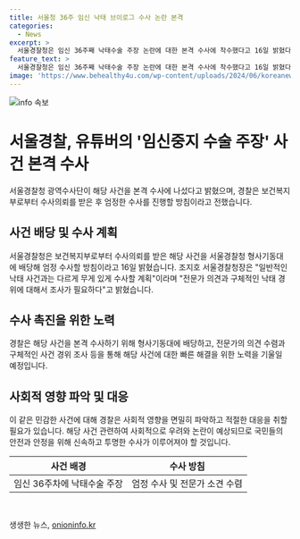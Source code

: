 ```yaml
---
title: 서울청 36주 임신 낙태 브이로그 수사 논란 본격
categories:
  - News
excerpt: >
  서울경찰청은 임신 36주째 낙태수술 주장 논란에 대한 본격 수사에 착수했다고 16일 밝혔다. 해당 사건을 형사기동대에 배당해 엄정 수사할 방침이라고 전했으며, 보건복지부의 수사의뢰를 받은 것으로 알려졌다. 경찰은 이번 사건을 일반적인 낙태 사건과는 다르게 무게 있게 다루겠다는 입장을 밝혔으며, 전문가 의견과 구체적인 낙태 경위에 대한 조사가 필요하다고 전했다.
feature_text: >
  서울경찰청은 임신 36주째 낙태수술 주장 논란에 대한 본격 수사에 착수했다고 16일 밝혔다. 해당 사건을 형사기동대에 배당해 엄정 수사할 방침이라고 전했으며, 보건복지부의 수사의뢰를 받은 것으로 알려졌다. 경찰은 이번 사건을 일반적인 낙태 사건과는 다르게 무게 있게 다루겠다는 입장을 밝혔으며, 전문가 의견과 구체적인 낙태 경위에 대한 조사가 필요하다고 전했다.
image: 'https://www.behealthy4u.com/wp-content/uploads/2024/06/koreanews.jpg'
---
```


<p><img src="https://www.behealthy4u.com/wp-content/uploads/2024/06/koreanews.jpg" alt="info 속보" /></p>

<h1>서울경찰, 유튜버의 '임신중지 수술 주장' 사건 본격 수사</h1>

<p data-ke-size="size16">서울경찰청 광역수사단이 해당 사건을 본격 수사에 나섰다고 밝혔으며, 경찰은 보건복지부로부터 수사의뢰를 받은 후 엄정한 수사를 진행할 방침이라고 전했습니다.</p>

<h2 data-ke-size="size26">사건 배당 및 수사 계획</h2>

<p data-ke-size="size16">서울경찰청은 보건복지부로부터 수사의뢰를 받은 해당 사건을 서울경찰청 형사기동대에 배당해 엄정 수사할 방침이라고 16일 밝혔습니다. 조지호 서울경찰청장은 "일반적인 낙태 사건과는 다르게 무게 있게 수사할 계획"이라며 "전문가 의견과 구체적인 낙태 경위에 대해서 조사가 필요하다"고 밝혔습니다.</p>

<h2 data-ke-size="size26">수사 촉진을 위한 노력</h2>

<p data-ke-size="size16">경찰은 해당 사건을 본격 수사하기 위해 형사기동대에 배당하고, 전문가의 의견 수렴과 구체적인 사건 경위 조사 등을 통해 해당 사건에 대한 빠른 해결을 위한 노력을 기울일 예정입니다.</p>

<h2 data-ke-size="size26">사회적 영향 파악 및 대응</h2>

<p data-ke-size="size16">이 같은 민감한 사건에 대해 경찰은 사회적 영향을 면밀히 파악하고 적절한 대응을 취할 필요가 있습니다. 해당 사건 관련하여 사회적으로 우려와 논란이 예상되므로 국민들의 안전과 안정을 위해 신속하고 투명한 수사가 이루어져야 할 것입니다.</p>

<table>
    <thead>
        <tr>
            <th style="text-align: center;">사건 배경</th>
            <th style="text-align: center;">수사 방침</th>
        </tr>
    </thead>
    <tbody>
        <tr>
            <td style="text-align: center;">임신 36주차에 낙태수술 주장</td>
            <td style="text-align: center;">엄정 수사 및 전문가 소견 수렴</td>
        </tr>
    </tbody>
</table>

<p data-ke-size="size16">&nbsp;</p>
생생한 뉴스, <a href="https://onioninfo.kr" rel="dofollow">onioninfo.kr</a>


